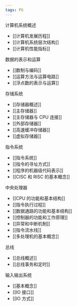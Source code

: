 ```yaml
---
tags: PG
---
```


计算机系统概述

- [[计算机发展历程]]
- [[计算机系统层次结构]]
- [[计算机性能指标]]

数据的表示和运算

- [[数制与编码]]
- [[运算方法与运算电路]]
- [[浮点数的表示与运算]]

存储系统

- [[存储器概述]]
- [[主存储器]]
- [[主存储器与 CPU 连接]]
- [[外部存储器]]
- [[高速缓冲存储器]]
- [[虚拟存储器]]

指令系统

- [[指令系统]]
- [[指令的寻址方式]]
- [[程序的机器级代码表示]]
- [[CISC 和 RISC 的基本概念]]

中央处理器

- [[CPU 的功能和基本结构]]
- [[指令执行过程]]
- [[数据通路的功能和基本结构]]
- [[控制器的功能和工作原理]]
- [[异常和中断机制]]
- [[指令流水线]]
- [[多处理机的基本概念]]

总线

- [[总线概述]]
- [[总线事务和定时]]

输入输出系统

- [[基本概念]]
- [[IO 接口]]
- [[IO 方式]]
